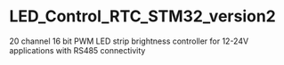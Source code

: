 # LED_Control_RTC_STM32_version2
20 channel 16 bit PWM LED strip brightness controller for 12-24V applications with RS485 connectivity
